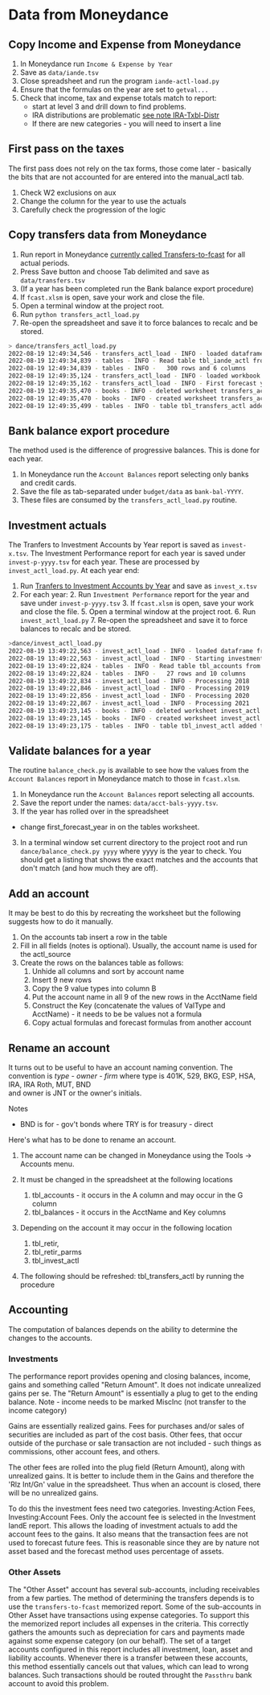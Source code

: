 # Data from Moneydance

## Copy Income and Expense from Moneydance

1. In Moneydance run `Income & Expense by Year`
2. Save as `data/iande.tsv` 
3. Close spreadsheet and run the program  `iande-actl-load.py` 
4. Ensure that the formulas on the year are set to `getval...`
5. Check that income, tax and expense totals match to report: 
   * start at level 3 and drill down to find problems.
   * IRA distributions are problematic [see note IRA-Txbl-Distr](./spreadsheet.md#ira-txbl-distr)
   * If there are new categories - you will need to insert a line

## First pass on the taxes 

The first pass does not rely on the tax forms, those come later - basically the bits that are not accounted for are entered into the manual_actl tab.

1. Check W2 exclusions on aux
2. Change the column for the year to use the actuals
3. Carefully check the progression of the logic

## Copy transfers data from Moneydance

1. Run report in Moneydance [currently called Transfers-to-fcast](./report_configs.md#transfers-to-fcast) for all actual periods.
2. Press Save button and choose Tab delimited and save as `data/transfers.tsv`
3. (If a year has been completed run the Bank balance export procedure)
4. If `fcast.xlsm` is open, save your work and close the file.
5. Open a terminal window at the project root.
6. Run `python transfers_actl_load.py`
7. Re-open the spreadsheet and save it to force balances to recalc and be stored.

```bash
> dance/transfers_actl_load.py
2022-08-19 12:49:34,546 - transfers_actl_load - INFO - loaded dataframe from data/transfers.tsv
2022-08-19 12:49:34,839 - tables - INFO - Read table tbl_iande_actl from data/fcast.xlsm
2022-08-19 12:49:34,839 - tables - INFO -   300 rows and 6 columns
2022-08-19 12:49:35,124 - transfers_actl_load - INFO - loaded workbook from data/fcast.xlsm
2022-08-19 12:49:35,162 - transfers_actl_load - INFO - First forecast year is: 2022
2022-08-19 12:49:35,470 - books - INFO - deleted worksheet transfers_actl
2022-08-19 12:49:35,470 - books - INFO - created worksheet transfers_actl
2022-08-19 12:49:35,499 - tables - INFO - table tbl_transfers_actl added to transfers_actl
```

## Bank balance export procedure

The method used is the difference of progressive balances.  This is done for each year.  

1. In Moneydance run the `Account Balances` report selecting only banks and credit cards.  
2. Save the file as tab-separated under `budget/data` as `bank-bal-YYYY`.
3. These files are consumed by the `transfers_actl_load.py` routine.

## Investment actuals

The Tranfers to Investment Accounts by Year report is saved as `invest-x.tsv`. The Investment Performance report for each year is saved under `invest-p-yyyy.tsv` for each year. These are processed by `invest_actl_load.py`. At each year end:

1. Run [Tranfers to Investment Accounts by Year](./report_configs.md#tranfers-to-investment-accounts-by-year) and save as `invest_x.tsv`
1. For each year:
   2. Run `Investment Performance` report for the year and save under `invest-p-yyyy.tsv`
   3. If `fcast.xlsm` is open, save your work and close the file.
   5. Open a terminal window at the project root.
   6. Run `invest_actl_load.py`
   7. Re-open the spreadsheet and save it to force balances to recalc and be stored.

```bash
>dance/invest_actl_load.py 
2022-08-19 13:49:22,563 - invest_actl_load - INFO - loaded dataframe from data/invest_x.tsv
2022-08-19 13:49:22,563 - invest_actl_load - INFO - Starting investment actual load
2022-08-19 13:49:22,824 - tables - INFO - Read table tbl_accounts from data/fcast.xlsm
2022-08-19 13:49:22,824 - tables - INFO -   27 rows and 10 columns
2022-08-19 13:49:22,834 - invest_actl_load - INFO - Processing 2018
2022-08-19 13:49:22,846 - invest_actl_load - INFO - Processing 2019
2022-08-19 13:49:22,856 - invest_actl_load - INFO - Processing 2020
2022-08-19 13:49:22,867 - invest_actl_load - INFO - Processing 2021
2022-08-19 13:49:23,145 - books - INFO - deleted worksheet invest_actl
2022-08-19 13:49:23,145 - books - INFO - created worksheet invest_actl
2022-08-19 13:49:23,175 - tables - INFO - table tbl_invest_actl added to invest_actl
```

## Validate balances for a year

The routine `balance_check.py` is available to see how the values from the `Account Balances` report in Moneydance match to those in `fcast.xlsm`. 

1. In Moneydance run the `Account Balances` report selecting all accounts. 
2. Save the report  under the names: `data/acct-bals-yyyy.tsv`.
3. If the year has rolled over in the spreadsheet
  - change first_forecast_year in on the tables worksheet.
3. In a terminal window set current directory to the project root and run `dance/balance_check.py yyyy` where yyyy is the year to check.  You should get a listing that shows the exact matches and the accounts that don't match (and how much they are off).



## Add an account

It may be best to do this by recreating the worksheet but the following suggests how to do it manually.

1. On the accounts tab insert a row in the table
2. Fill in all fields (notes is optional). Usually, the account name is used for the actl_source
3. Create the rows on the balances table as follows:
      1. Unhide all columns and sort by account name
      1. Insert 9 new rows
      1. Copy the 9 value types into column B 
      1. Put the account name in all 9 of the new rows in the AcctName field
      1. Construct the Key (concatenate the values of ValType and AcctName) - it needs to be be values not a formula
      1. Copy actual formulas and forecast formulas from another account

## Rename an account

It turns out to be useful to have an account naming convention.  The convention is 
	*type - owner - firm*
where type is 401K, 529, BKG, ESP, HSA, IRA, IRA Roth, MUT, BND<br/>and owner is JNT or the owner's initials.

Notes 

- BND is for - gov't bonds where TRY is for treasury - direct

Here's what has to be done to rename an account.

1. The account name can be changed in Moneydance using the Tools -> Accounts menu.

2. It must be changed in the spreadsheet at the following locations
      1. tbl_accounts - it occurs in the A column and may occur in the G column
      1. tbl_balances - it occurs in the AcctName and Key columns
3. Depending on the account it may occur in the following location
      1. tbl_retir, 
      1. tbl_retir_parms
      1. tbl_invest_actl

4. The following should be refreshed: tbl_transfers_actl by running the procedure

## Accounting

The computation of balances depends on the ability to determine the changes to the accounts.  

### Investments

The performance report provides opening and closing balances, income, gains and something called "Return Amount". It does not indicate unrealized gains per se.  The "Return Amount" is essentially a plug to get to the ending balance.  Note - income needs to be marked MiscInc (not transfer to the income category)

Gains are essentially realized gains. Fees for purchases and/or sales of securities are included as part of the cost basis.  Other fees, that occur outside of the purchase or sale transaction are not included - such things as commissions, other account fees, and others. 

The other fees are rolled into the plug field (Return Amount), along with unrealized gains. It is better to include them in the Gains and therefore the 'Rlz Int/Gn' value in the spreadsheet. Thus when an account is closed, there will be no unrealized gains. 

To do this the investment fees need two categories.  Investing:Action Fees, Investing:Account Fees.  Only the account fee is selected in the Investment IandE report.  This allows the loading of investment actuals to add the account fees to the gains.  It also means that the transaction fees are not used to forecast future fees.  This is reasonable since they are by nature not asset based and the forecast method uses percentage of assets.

### Other Assets

The "Other Asset" account has several sub-accounts, including receivables from a few parties.  The method of determining the transfers depends is to use the `transfers-to-fcast` memorized report.  Some of the sub-accounts in Other Asset have transactions using expense categories.  To support this the memorized report includes all expenses in the criteria.  This correctly gathers the amounts such as depreciation for cars and payments made against some expense category (on our behalf).  The set of a target accounts configured in this report includes all investment, loan, asset and liability accounts.   Whenever there is a transfer between these accounts, this method essentially cancels out that values, which can lead to wrong balances.  Such transactions should be routed throught the `Passthru` bank account to avoid this problem.

